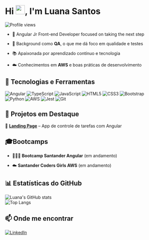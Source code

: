 
<h1 align="left">Hi <img src="https://raw.githubusercontent.com/kaueMarques/kaueMarques/master/hi.gif" height="30px">, I'm Luana Santos</h1>

<p align="left"> <img src="https://komarev.com/ghpvc/?username=luaasantos&color=yellow" alt="Profile views" /> </p>

- 🚀 Angular Jr Front-end Developer focused on taking the next step 

- 🧪 Background como **QA**, o que me dá foco em qualidade e testes

- 📚 Apaixonada por aprendizado contínuo e tecnologia

- ☁️ Conhecimentos em **AWS** e boas práticas de desenvolvimento

## 🚀 Tecnologias e Ferramentas  

![Angular](https://img.shields.io/badge/Angular-DD0031?style=for-the-badge&logo=angular&logoColor=white) ![TypeScript](https://img.shields.io/badge/TypeScript-007ACC?style=for-the-badge&logo=typescript&logoColor=white) ![JavaScript](https://img.shields.io/badge/JavaScript-F7DF1E?style=for-the-badge&logo=javascript&logoColor=black) ![HTML5](https://img.shields.io/badge/HTML5-E34F26?style=for-the-badge&logo=html5&logoColor=white) ![CSS3](https://img.shields.io/badge/CSS3-1572B6?style=for-the-badge&logo=css3&logoColor=white) ![Bootstrap](https://img.shields.io/badge/Bootstrap-563D7C?style=for-the-badge&logo=bootstrap&logoColor=white) ![Python](https://img.shields.io/badge/Python-3776AB?style=for-the-badge&logo=python&logoColor=white) ![AWS](https://img.shields.io/badge/AWS-232F3E?style=for-the-badge&logo=amazon-aws&logoColor=white) ![Jest](https://img.shields.io/badge/Jest-C21325?style=for-the-badge&logo=jest&logoColor=white) ![Git](https://img.shields.io/badge/Git-F05032?style=for-the-badge&logo=git&logoColor=white)  


## 📂 Projetos em Destaque  

🔹 [**Landing Page**](#) –  App de controle de tarefas com Angular  
 


## 🎓Bootcamps 

- 👩🏻‍💻 **Bootcamp Santander Angular** (em andamento)

- ☁️ **Santander Coders Girls AWS** (em andamento)  


  
## 📊 Estatísticas do GitHub  
![Luana's GitHub stats](https://github-readme-stats.vercel.app/api?username=luanalvessantos&show_icons=true&theme=radical)  
![Top Langs](https://github-readme-stats.vercel.app/api/top-langs/?username=luanalvessantos&layout=compact&theme=radical)  


##  📫 Onde me encontrar
 [![LinkedIn](https://img.shields.io/badge/LinkedIn-0077B5?style=for-the-badge&logo=linkedin&logoColor=white)](https://linkedin.com/in/luanalvessantos)  
<!--



